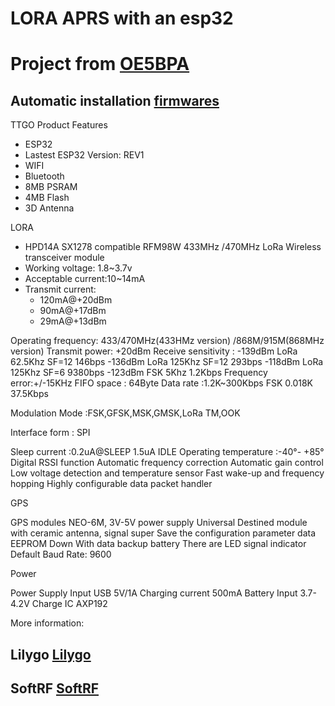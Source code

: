 # LORA APRS with an esp32

# Project from [OE5BPA](https://github.com/lora-aprs) 

## Automatic installation [firmwares](https://f4goh.github.io/lora-aprs-esp32/index.html) 


TTGO Product Features
- ESP32
- Lastest ESP32 Version: REV1
- WIFI
- Bluetooth 
- 8MB PSRAM
- 4MB Flash
- 3D Antenna

 
LORA
- HPD14A SX1278 compatible RFM98W 433MHz /470MHz LoRa Wireless transceiver module
- Working voltage: 1.8~3.7v
- Acceptable current:10~14mA
- Transmit current: 
	- 120mA@+20dBm
	- 90mA@+17dBm
	- 29mA@+13dBm
	
Operating frequency: 433/470MHz(433HMz version) /868M/915M(868MHz version)
Transmit power: +20dBm
Receive sensitivity :
-139dBm LoRa 62.5Khz SF=12 146bps
-136dBm LoRa 125Khz SF=12 293bps
-118dBm LoRa 125Khz SF=6 9380bps
-123dBm FSK 5Khz 1.2Kbps
Frequency error:+/-15KHz
FIFO space :     64Byte
Data rate :1.2K~300Kbps FSK 0.018K 37.5Kbps

Modulation Mode :FSK,GFSK,MSK,GMSK,LoRa TM,OOK

Interface form : SPI


Sleep current :0.2uA@SLEEP 1.5uA IDLE
Operating temperature :-40°- +85°
Digital RSSI function
Automatic frequency correction
Automatic gain control
Low voltage detection and temperature sensor
Fast wake-up and frequency hopping
Highly configurable data packet handler

 
GPS

GPS modules NEO-6M, 3V-5V power supply Universal
Destined module with ceramic antenna, signal super
Save the configuration parameter data EEPROM Down
With data backup battery
There are LED signal indicator
Default Baud Rate: 9600
 
Power

Power Supply Input USB 5V/1A
Charging current 500mA
Battery Input  3.7-4.2V
Charge IC AXP192


More information:

## Lilygo [Lilygo](https://github.com/Xinyuan-LilyGO/LilyGO-T-Beam) 

## SoftRF [SoftRF](https://github.com/LilyGO/SoftRF ) 









